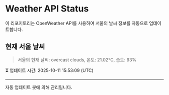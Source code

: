 
# Weather API Status

이 리포지토리는 OpenWeather API를 사용하여 서울의 날씨 정보를 자동으로 업데이트합니다.

## 현재 서울 날씨
> 서울의 현재 날씨: overcast clouds, 온도: 21.02°C, 습도: 93%

⏳ 업데이트 시간: 2025-10-11 15:53:09 (UTC)

---
자동 업데이트 봇에 의해 관리됩니다.
